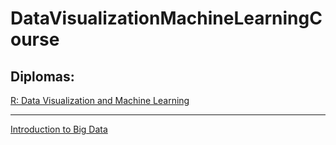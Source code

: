 # DataVisualizationMachineLearningCourse
## Diplomas:
[R: Data Visualization and Machine Learning](https://github.com/Dacarpe03/DataVisualizationMachineLearningCourse/blob/master/certificadoRMACHINELEARNING.pdf)
___
[Introduction to Big Data](https://github.com/Dacarpe03/DataVisualizationMachineLearningCourse/blob/master/certificadoBIGDATA.pdf)
  
